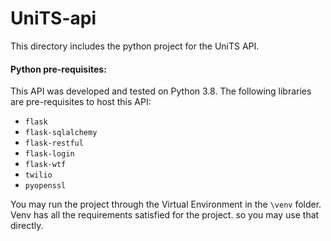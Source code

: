 # UniTS-api

This directory includes the python project for the UniTS API.

#### Python pre-requisites:

This API was developed and tested on Python 3.8. The following libraries
are pre-requisites to host this API:

- `flask`  
- `flask-sqlalchemy`  
- `flask-restful`
- `flask-login`
- `flask-wtf`
- `twilio`
- `pyopenssl`
  
You may run the project through the Virtual Environment in the `\venv` folder.
Venv has all the requirements satisfied for the project. so you may use that directly. 
